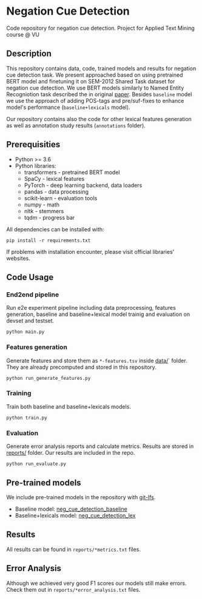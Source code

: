 # Negation Cue Detection
Code repository for negation cue detection. Project for Applied Text Mining course @ VU

## Description
This repository contains data, code, trained models and results for negation cue detection task.
We present approached based on using pretrained BERT model and finetuning it on SEM-2012 Shared Task dataset for negation cue detection.
We use BERT models similarly to Named Entity Recogniotion task described the in original [paper](https://arxiv.org/abs/1810.04805).
Besides `baseline` model we use the approach of adding POS-tags and pre/suf-fixes to enhance model's performance (`baseline+lexicals` model).

Our repository contains also the code for other lexical features generation as well as annotation study results (`annotations` folder).

## Prerequisities
* Python >= 3.6
* Python libraries:
    * transformers - pretrained BERT model
    * SpaCy - lexical features
    * PyTorch - deep learning backend, data loaders
    * pandas - data processing
    * scikit-learn - evaluation tools
    * numpy - math 
    * nltk - stemmers
    * tqdm - progress bar

All dependencies can be installed with:
```
pip install -r requirements.txt
```

If problems with installation encounter, please visit official libraries' websites.

## Code Usage
### End2end pipeline
Run e2e experiment pipeline including data preprocessing, features generation, baseline and baseline+lexical model trainig and evaluation on devset and testset.
```
python main.py
```

### Features generation
Generate features and store them as `*-features.tsv` inside [data/](data/)` folder. They are already precomputed and stored in this repository.
```
python run_generate_features.py
```

### Training
Train both baseline and baseline+lexicals models.
```
python train.py
```

### Evaluation
Generate error analysis reports and calculate metrics. Results are stored in [reports/](reports/) folder. Our results are included in the repo.
```
python run_evaluate.py
```

## Pre-trained models
We include pre-trained models in the repository with [git-lfs](https://git-lfs.github.com).
* Baseline model: [neg_cue_detection_baseline](neg_cue_detection_baseline)
* Baseline+lexicals model: [neg_cue_detection_lex](neg_cue_detection_lex)

## Results
All results can be found in `reports/*metrics.txt` files.

## Error Analysis
Although we achieved very good F1 scores our models still make errors. Check them out in `reports/*error_analysis.txt` files.

